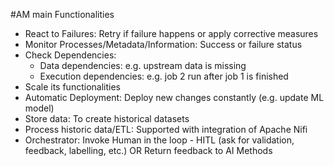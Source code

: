 #AM main Functionalities

-	React to Failures: Retry if failure happens or apply corrective measures 
-	Monitor Processes/Metadata/Information: Success or failure status
-	Check Dependencies:
	*	Data dependencies: e.g. upstream data is missing
	*	Execution dependencies: e.g. job 2 run after job 1 is finished
-	Scale its functionalities
-	Automatic Deployment: Deploy new changes constantly (e.g. update ML model)
-	Store data: To create historical datasets 
-	Process historic data/ETL: Supported with integration of Apache Nifi
-	Orchestrator: Invoke Human in the loop - HITL (ask for validation, feedback, labelling, etc.) OR Return feedback to AI Methods 